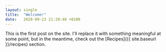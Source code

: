 ```yaml
---
layout: single
title:  "Welcome!"
date:   2020-09-23 21:20:48 +0100
---
```

This is the first post on the site. I'll replace it with something meaningful at some point, but in the meantime, check out the [Recipes]({{ site.baseurl }}/recipes) section.
